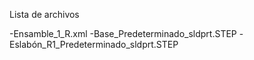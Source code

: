 
Lista de archivos

-Ensamble_1_R.xml
-Base_Predeterminado_sldprt.STEP
-Eslabón_R1_Predeterminado_sldprt.STEP
